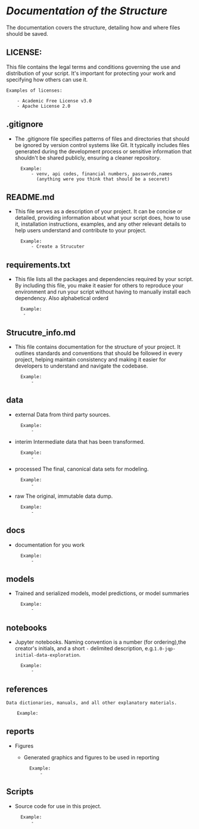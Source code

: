 # ***Documentation of the Structure***

The documentation covers the structure, detailing how and where files should be saved.

## LICENSE:

This file contains the legal terms and conditions governing the use and distribution of your script. It's important for protecting your work and specifying how others can use it.

    Examples of licenses:

        - Academic Free License v3.0
        - Apache License 2.0

        
## .gitignore             

- The .gitignore file specifies patterns of files and directories  that should be ignored by version control systems like Git. 
It typically includes files generated during the development process or sensitive information that shouldn't be shared publicly, ensuring a cleaner repository.

        Example: 
            - venv, api codes, financial numbers, passwords,names 
              (anything were you think that should be a seceret)

## README.md

- This file serves as a description of your project. It can be concise 
or detailed, providing information about what your script does, how to use it, 
installation instructions, examples, and any other relevant details to help users 
understand and contribute to your project.

        Example: 
            - Create a Strucuter

 ## requirements.txt      

- This file lists all the packages and dependencies required by your script. 
By including this file, you make it easier for others to reproduce your 
environment and run your script without having to manually install each dependency.
Also alphabetical orderd

        Example:
         - 


## Strucutre_info.md  
       
- This file contains documentation for the structure of your project. 
It outlines standards and conventions that should be followed in every project, helping maintain consistency and making it easier for developers to understand and navigate the codebase.

        Example:
            - 

## data              

- external                Data from third party sources.

        Example:
            -  

- interim                 Intermediate data that has been transformed.

        Example:
            - 

- processed                The final, canonical data sets for modeling.

        Example:
            -

- raw                     The original, immutable data dump.

        Example:
            - 

## docs        

- documentation for you work

        Example:
            - 

## models      

- Trained and serialized models, model predictions, or model summaries

        Example:
            - 

## notebooks

- Jupyter notebooks. Naming convention is a number (for ordering),the creator's initials, and a short `-` delimited description, e.g.`1.0-jqp-initial-data-exploration`.

        Example:
            -

## references 

    Data dictionaries, manuals, and all other explanatory materials.

        Example:

## reports  

- Figures 
    - Generated graphics and figures to be used in reporting

            Example:
                - 

##  Scripts 

- Source code for use in this project.
        
        Example:
            - 







                                  
